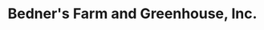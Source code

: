 ---
title: "Bedner's Farm and Greenhouse, Inc."
url: /mcdonald/bedners-farm-and-greenhouse-inc/
shop: Garten-Center
---